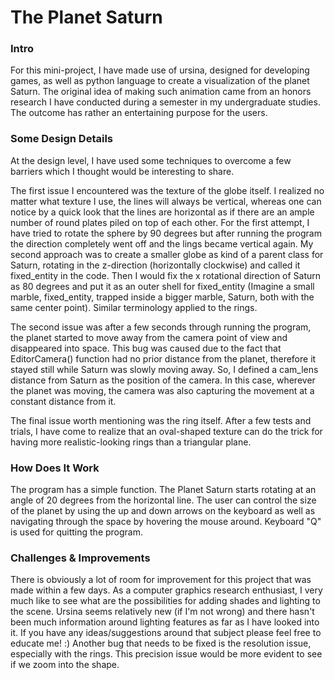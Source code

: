 # The Planet Saturn


### Intro
For this mini-project, I have made use of ursina, designed for developing games, as well as python language to create a visualization of the planet Saturn. The original idea of making such animation came from an honors research I have conducted during a semester in my undergraduate studies. The outcome has rather an entertaining purpose for the users.  


### Some Design Details
At the design level, I have used some techniques to overcome a few barriers which I thought would be interesting to share.

The first issue I encountered was the texture of the globe itself. I realized no matter what texture I use, the lines will always be vertical, whereas one can notice by a quick look that the lines are horizontal as if there are an ample number of round plates piled on top of each other. For the first attempt, I have tried to rotate the sphere by 90 degrees but after running the program the direction completely went off and the lings became vertical again. My second approach was to create a smaller globe as kind of a parent class for Saturn, rotating in the z-direction (horizontally clockwise) and called it fixed_entity in the code. Then I would fix the x rotational direction of Saturn as 80 degrees and put it as an outer shell for fixed_entity (Imagine a small marble, fixed_entity, trapped inside a bigger marble, Saturn, both with the same center point). Similar terminology applied to the rings. 

The second issue was after a few seconds through running the program, the planet started to move away from the camera point of view and disappeared into space. This bug was caused due to the fact that EditorCamera() function had no prior distance from the planet, therefore it stayed still while Saturn was slowly moving away. So, I defined a cam_lens distance from Saturn as the position of the camera. In this case, wherever the planet was moving, the camera was also capturing the movement at a constant distance from it.

The final issue worth mentioning was the ring itself. After a few tests and trials, I have come to realize that an oval-shaped texture can do the trick for having more realistic-looking rings than a triangular plane.  




### How Does It Work
The program has a simple function. The Planet Saturn starts rotating at an angle of 20 degrees from the horizontal line. The user can control the size of the planet by using the up and down arrows on the keyboard as well as navigating through the space by hovering the mouse around. Keyboard "Q" is used for quitting the program. 

### Challenges & Improvements
There is obviously a lot of room for improvement for this project that was made within a few days. As a computer graphics research enthusiast, I very much like to see what are the possibilities for adding shades and lighting to the scene. Ursina seems relatively new (if I'm not wrong) and there hasn't been much information around lighting features as far as I have looked into it. If you have any ideas/suggestions around that subject please feel free to educate me! :) Another bug that needs to be fixed is the resolution issue, especially with the rings. This precision issue would be more evident to see if we zoom into the shape. 



